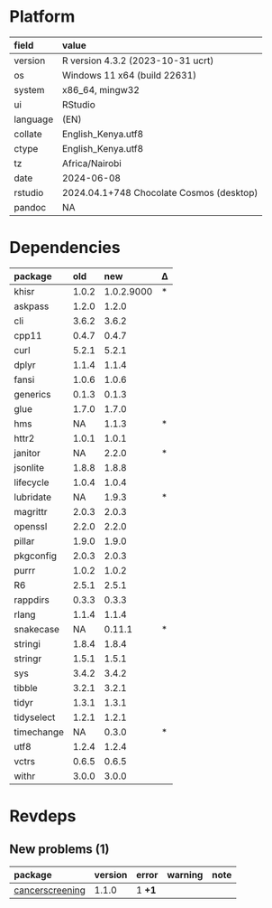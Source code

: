 # Platform

|field    |value                                    |
|:--------|:----------------------------------------|
|version  |R version 4.3.2 (2023-10-31 ucrt)        |
|os       |Windows 11 x64 (build 22631)             |
|system   |x86_64, mingw32                          |
|ui       |RStudio                                  |
|language |(EN)                                     |
|collate  |English_Kenya.utf8                       |
|ctype    |English_Kenya.utf8                       |
|tz       |Africa/Nairobi                           |
|date     |2024-06-08                               |
|rstudio  |2024.04.1+748 Chocolate Cosmos (desktop) |
|pandoc   |NA                                       |

# Dependencies

|package    |old   |new        |Δ  |
|:----------|:-----|:----------|:--|
|khisr      |1.0.2 |1.0.2.9000 |*  |
|askpass    |1.2.0 |1.2.0      |   |
|cli        |3.6.2 |3.6.2      |   |
|cpp11      |0.4.7 |0.4.7      |   |
|curl       |5.2.1 |5.2.1      |   |
|dplyr      |1.1.4 |1.1.4      |   |
|fansi      |1.0.6 |1.0.6      |   |
|generics   |0.1.3 |0.1.3      |   |
|glue       |1.7.0 |1.7.0      |   |
|hms        |NA    |1.1.3      |*  |
|httr2      |1.0.1 |1.0.1      |   |
|janitor    |NA    |2.2.0      |*  |
|jsonlite   |1.8.8 |1.8.8      |   |
|lifecycle  |1.0.4 |1.0.4      |   |
|lubridate  |NA    |1.9.3      |*  |
|magrittr   |2.0.3 |2.0.3      |   |
|openssl    |2.2.0 |2.2.0      |   |
|pillar     |1.9.0 |1.9.0      |   |
|pkgconfig  |2.0.3 |2.0.3      |   |
|purrr      |1.0.2 |1.0.2      |   |
|R6         |2.5.1 |2.5.1      |   |
|rappdirs   |0.3.3 |0.3.3      |   |
|rlang      |1.1.4 |1.1.4      |   |
|snakecase  |NA    |0.11.1     |*  |
|stringi    |1.8.4 |1.8.4      |   |
|stringr    |1.5.1 |1.5.1      |   |
|sys        |3.4.2 |3.4.2      |   |
|tibble     |3.2.1 |3.2.1      |   |
|tidyr      |1.3.1 |1.3.1      |   |
|tidyselect |1.2.1 |1.2.1      |   |
|timechange |NA    |0.3.0      |*  |
|utf8       |1.2.4 |1.2.4      |   |
|vctrs      |0.6.5 |0.6.5      |   |
|withr      |3.0.0 |3.0.0      |   |

# Revdeps

## New problems (1)

|package         |version |error    |warning |note |
|:---------------|:-------|:--------|:-------|:----|
|[cancerscreening](problems.md#cancerscreening)|1.1.0   |1 __+1__ |        |     |

